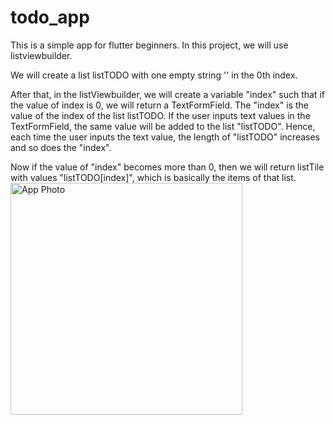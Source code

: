 # todo_app

This is a simple app for flutter beginners.
In this project, we will use listviewbuilder.

We will create a list listTODO with one empty string '' in the 0th index.

After that, in the listViewbuilder, we will create a variable "index" such that 
if the value of index is 0, we will return a TextFormField. The "index" is the value of the index of the list
listTODO. If the user inputs text values in the TextFormField, the same value will be added to the list 
"listTODO". Hence, each time the user inputs the text value, the length of "listTODO" increases
and so does the "index".

Now if the value of "index" becomes more than 0, then we will return listTile with values "listTODO[index]",
which is basically the items of that list.
<img width="371" alt="App Photo" src="https://github.com/AshikGtHb/ToDo-App-Flutter/assets/83348192/d5274492-2b37-425c-815d-909c092a2e51">
